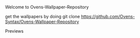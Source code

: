 <!-- Ovens Wallpaper Repository-->
Welcome to Ovens-Wallpaper-Repository

get the wallpapers by doing 
git clone https://github.com/Ovens-Syntax/Ovens-Wallpaper-Repository 

Previews
